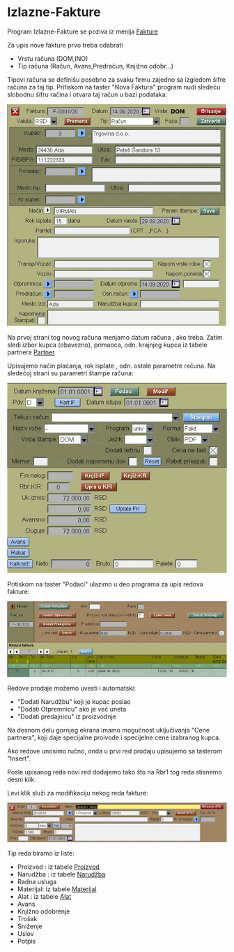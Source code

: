 # Izlazne-Fakture

Program Izlazne-Fakture se poziva iz menija [Fakture](../f0_sr.md)


Za upis  nove fakture prvo treba odabrati 

- Vrstu računa (DOM,INO)
- Tip računa (Račun, Avans,Predračun, Knjižno odobr...)

Tipovi računa se definišu posebno za svaku firmu zajedno sa 
izgledom šifre računa za taj tip.
Pritiskom na taster "Nova Faktura" program nudi sledeću slobodnu šifru račina i otvara taj račun u bazi podataka:

![Image](fakt001.jpg)

Na prvoj strani tog novog računa menjamo datum računa , ako treba. Zatim sledi izbor kupca (obavezno), primaoca, odn. krajnjeg kupca iz tabele partnera [Partner](../mk308_sr/mk308_sr.md)

Upisujemo način plaćanja, rok isplate , odn. ostale parametre računa.
Na sledećoj strani su parametri štampe računa:

![Image](fakt002.jpg)

Pritiskom na taster "Podaci" ulazimo u deo programa za upis redova fakture:

![Image](fakt003.jpg)

Redove prodaje možemo uvesti i automatski:

- "Dodati Narudžbu" koji je kupac poslao
- "Dodati Otpremnicu" ako je već uneta
- "Dodati predajnicu" iz proizvodnje

Na desnom delu gornjeg ekrana imamo mogućnost uključivanja "Cene partnera",
koji daje specijalne proivode i specijelne cene izabranog kupca.

Ako redove unosimo ručno, onda u prvi red prodaju upisujemo sa tasterom "Insert".

Posle upisanog reda novi red dodajemo tako što na Rbr1 tog reda stisnemo desni klik.

Levi klik služi za modifikaciju nekog reda fakture:

![Image](fakt004.jpg)

Tip reda biramo iz liste:
- Proizvod : iz tabele [Proizvod](../../m_sr/mk003_sr/mk003_sr.md)
- Narudžba : iz tabele [Narudžba](../../p1_sr/pr004_sr/pr004_sr.md)
- Radna usluga
- Materijal: iz tabele [Materijal](../../m_sr/mk002_sr/mk002_sr.md)
- Alat : iz tabele [Alat](../../m_sr/mk001_sr/mk001_sr.md)
- Avans
- Knjižno odobrenje
- Trošak
- Sniženje 
- Uslov
- Potpis
